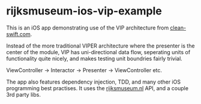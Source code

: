 # rijksmuseum-ios-vip-example

This is an iOS app demonstrating use of the VIP architecture from [clean-swift.com](http://clean-swift.com).

Instead of the more traditional VIPER architecture where the presenter is the center of the module, VIP has uni-directional data flow, seperating units of functionality quite nicely, and makes testing unit boundries fairly trivial.

ViewController -> Interactor -> Presenter -> ViewController etc.

The app also features dependency injection, TDD, and many other iOS programming best practises. It uses the [rijksmuseum.nl](http://rijksmuseum.nl) API, and a couple 3rd party libs.
